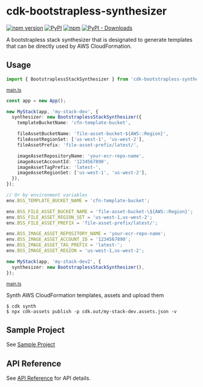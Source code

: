 # cdk-bootstrapless-synthesizer

[![npm version](https://img.shields.io/npm/v/cdk-bootstrapless-synthesizer)](https://www.npmjs.com/package/cdk-bootstrapless-synthesizer)
[![PyPI](https://img.shields.io/pypi/v/cdk-bootstrapless-synthesizer)](https://pypi.org/project/cdk-bootstrapless-synthesizer)
[![npm](https://img.shields.io/npm/dw/cdk-bootstrapless-synthesizer?label=npm%20downloads)](https://www.npmjs.com/package/cdk-bootstrapless-synthesizer)
[![PyPI - Downloads](https://img.shields.io/pypi/dw/cdk-bootstrapless-synthesizer?label=pypi%20downloads)](https://pypi.org/project/cdk-bootstrapless-synthesizer)

A bootstrapless stack synthesizer that is designated to generate templates that can be directly used by AWS CloudFormation.

## Usage
```ts
import { BootstraplessStackSynthesizer } from 'cdk-bootstrapless-synthesizer';
```
<small>[main.ts](sample/src/main.ts)</small>
```ts
const app = new App();

new MyStack(app, 'my-stack-dev', {
  synthesizer: new BootstraplessStackSynthesizer({
    templateBucketName: 'cfn-template-bucket',

    fileAssetBucketName: 'file-asset-bucket-${AWS::Region}',
    fileAssetRegionSet: ['us-west-1', 'us-west-2'],
    fileAssetPrefix: 'file-asset-prefix/latest/',

    imageAssetRepositoryName: 'your-ecr-repo-name',
    imageAssetAccountId: '1234567890',
    imageAssetTagPrefix: 'latest-',
    imageAssetRegionSet: ['us-west-1', 'us-west-2'],
  }),
});

// Or by environment variables
env.BSS_TEMPLATE_BUCKET_NAME = 'cfn-template-bucket';

env.BSS_FILE_ASSET_BUCKET_NAME = 'file-asset-bucket-\${AWS::Region}';
env.BSS_FILE_ASSET_REGION_SET = 'us-west-1,us-west-2';
env.BSS_FILE_ASSET_PREFIX = 'file-asset-prefix/latest/';

env.BSS_IMAGE_ASSET_REPOSITORY_NAME = 'your-ecr-repo-name';
env.BSS_IMAGE_ASSET_ACCOUNT_ID = '1234567890';
env.BSS_IMAGE_ASSET_TAG_PREFIX = 'latest-';
env.BSS_IMAGE_ASSET_REGION = 'us-west-1,us-west-2';

new MyStack(app, 'my-stack-dev2', {
  synthesizer: new BootstraplessStackSynthesizer(),
});
```
<small>[main.ts](sample/src/main.ts)</small>

Synth AWS CloudFormation templates, assets and upload them

```shell
$ cdk synth
$ npx cdk-assets publish -p cdk.out/my-stack-dev.assets.json -v
```
## Sample Project

See [Sample Project](./sample/README.md)

## API Reference

See [API Reference](./API.md) for API details.
